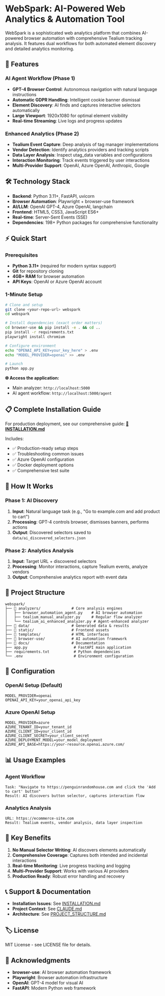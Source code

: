 # WebSpark: AI-Powered Web Analytics & Automation Tool

WebSpark is a sophisticated web analytics platform that combines AI-powered browser automation with comprehensive Tealium tracking analysis. It features dual workflows for both automated element discovery and detailed analytics monitoring.

## 🚀 Features

### **AI Agent Workflow (Phase 1)**
- **GPT-4 Browser Control**: Autonomous navigation with natural language instructions
- **Automatic GDPR Handling**: Intelligent cookie banner dismissal  
- **Element Discovery**: AI finds and captures interactive selectors automatically
- **Large Viewport**: 1920x1080 for optimal element visibility
- **Real-time Streaming**: Live logs and progress updates

### **Enhanced Analytics (Phase 2)**  
- **Tealium Event Capture**: Deep analysis of tag manager implementations
- **Vendor Detection**: Identify analytics providers and tracking scripts
- **Data Layer Analysis**: Inspect utag_data variables and configurations
- **Interaction Monitoring**: Track events triggered by user interactions
- **Multi-Provider Support**: OpenAI, Azure OpenAI, Anthropic, Google

## 🛠 Technology Stack

- **Backend**: Python 3.11+, FastAPI, uvicorn
- **Browser Automation**: Playwright + browser-use framework  
- **AI/LLM**: OpenAI GPT-4, Azure OpenAI, langchain
- **Frontend**: HTML5, CSS3, JavaScript ES6+
- **Real-time**: Server-Sent Events (SSE)
- **Dependencies**: 198+ Python packages for comprehensive functionality

## ⚡ Quick Start

### Prerequisites
- **Python 3.11+** (required for modern syntax support)
- **Git** for repository cloning
- **4GB+ RAM** for browser automation
- **API Keys**: OpenAI or Azure OpenAI account

### 1-Minute Setup
```bash
# Clone and setup
git clone <your-repo-url> webspark
cd webspark

# Install dependencies (exact order matters)
cd browser-use && pip install -e . && cd ..
pip install -r requirements.txt
playwright install chromium

# Configure environment
echo "OPENAI_API_KEY=your_key_here" > .env
echo "MODEL_PROVIDER=openai" >> .env

# Launch
python app.py
```

**🌐 Access the application:**
- Main analyzer: `http://localhost:5000`
- AI agent workflow: `http://localhost:5000/agent`

## 📋 Complete Installation Guide

For production deployment, see our comprehensive guide:
**[📖 INSTALLATION.md](docs/INSTALLATION.md)**

Includes:
- ✅ Production-ready setup steps
- ✅ Troubleshooting common issues  
- ✅ Azure OpenAI configuration
- ✅ Docker deployment options
- ✅ Comprehensive test suite

## 🎯 How It Works

### **Phase 1: AI Discovery**
1. **Input**: Natural language task (e.g., "Go to example.com and add product to cart")
2. **Processing**: GPT-4 controls browser, dismisses banners, performs actions
3. **Output**: Discovered selectors saved to `data/ai_discovered_selectors.json`

### **Phase 2: Analytics Analysis**  
1. **Input**: Target URL + discovered selectors
2. **Processing**: Monitor interactions, capture Tealium events, analyze vendors
3. **Output**: Comprehensive analytics report with event data

## 📁 Project Structure
```
webspark/
├── 📁 analyzers/              # Core analysis engines
│   ├── browser_automation_agent.py    # AI browser automation  
│   ├── tealium_manual_analyzer.py     # Regular flow analyzer
│   └── tealium_ai_enhanced_analyzer.py # Agent-enhanced analyzer
├── 📁 data/                   # Generated data & results
├── 📁 static/                 # Frontend assets
├── 📁 templates/              # HTML interfaces  
├── 📁 browser-use/            # AI automation framework
├── 📁 docs/                   # Documentation
├── app.py                     # FastAPI main application
├── requirements.txt           # Python dependencies
└── .env                       # Environment configuration
```

## 🔧 Configuration

### **OpenAI Setup** (Default)
```env
MODEL_PROVIDER=openai
OPENAI_API_KEY=your_openai_api_key
```

### **Azure OpenAI Setup**
```env
MODEL_PROVIDER=azure
AZURE_TENANT_ID=your_tenant_id
AZURE_CLIENT_ID=your_client_id  
AZURE_CLIENT_SECRET=your_client_secret
AZURE_DEPLOYMENT_MODEL=your_model_deployment
AZURE_API_BASE=https://your-resource.openai.azure.com/
```

## 📊 Usage Examples

### **Agent Workflow**
```
Task: "Navigate to https://penguinrandomhouse.com and click the 'Add to cart' button"
Result: AI discovers button selector, captures interaction flow
```

### **Analytics Analysis**  
```
URL: https://ecommerce-site.com
Result: Tealium events, vendor analysis, data layer inspection
```

## 🌟 Key Benefits

1. **No Manual Selector Writing**: AI discovers elements automatically
2. **Comprehensive Coverage**: Captures both intended and incidental interactions  
3. **Real-time Monitoring**: Live progress tracking and logging
4. **Multi-Provider Support**: Works with various AI providers
5. **Production Ready**: Robust error handling and recovery

## 📞 Support & Documentation

- **Installation Issues**: See [INSTALLATION.md](docs/INSTALLATION.md)
- **Project Context**: See [CLAUDE.md](docs/CLAUDE.md)  
- **Architecture**: See [PROJECT_STRUCTURE.md](docs/PROJECT_STRUCTURE.md)

## 🏷 License

MIT License - see LICENSE file for details.

## 🙏 Acknowledgments

- **browser-use**: AI browser automation framework
- **Playwright**: Browser automation infrastructure
- **OpenAI**: GPT-4 model for visual AI
- **FastAPI**: Modern Python web framework